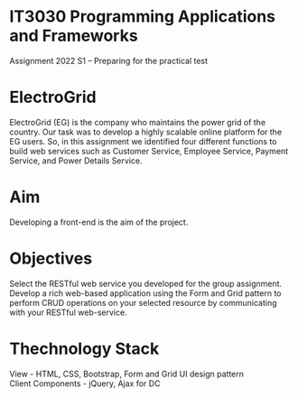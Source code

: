 # IT3030 Programming Applications and Frameworks 
Assignment 2022 S1 – Preparing for the practical test 

# ElectroGrid
ElectroGrid (EG) is the company who maintains the power grid of the country. Our task was to develop a highly scalable online platform for the EG users. So, in this assignment we identified four different functions to build web services such as Customer Service, Employee Service, Payment Service, and Power Details Service. 

# Aim
Developing a front-end is the aim of the project.

# Objectives
Select the RESTful web service you developed for the group assignment.
Develop a rich web-based application using the Form and Grid pattern to perform CRUD
operations on your selected resource by communicating with your RESTful web-service.

#  Thechnology Stack
View - HTML, CSS, Bootstrap, Form and Grid UI design pattern<br/>
Client Components - jQuery, Ajax for DC
